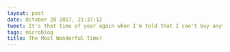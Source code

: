 ```yaml
---
layout: post
date: October 28 2017, 21:37:12
tweet: It's that time of year again when I'm told that I can't buy anything for myself because "someone might get it for you"... that never seems to pan out.
tags: microblog
title: The Most Wonderful Time?
---
```




